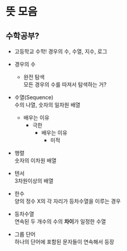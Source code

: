 # 뜻 모음

## 수학공부?
- 고등학교 수학!
  경우의 수, 수열, 지수, 로그

- 경우의 수  
  - 완전 탐색  
    모든 경우의 수를 따져서 탐색하는 거?

- 수열(Sequence)  
  수의 나열, 숫자의 일차원 배열
  - 배우는 이유
    - 극한
      - 배우는 이유
        - 미적

- 행렬  
  숫자의 이차원 배열

- 텐서  
  3차원이상의 배열

- 한수  
  양의 정수 X의 각 자리가 등차수열을 이루는 경우

- 등차수열  
  연속된 두 개수의 수의 **차이**가 일정한 수열

- 그룹 단어  
  하나의 단어에 포함된 문자들이 연속해서 등장

